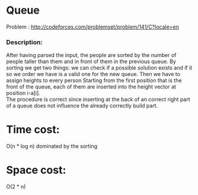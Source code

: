 # Queue
Problem : http://codeforces.com/problemset/problem/141/C?locale=en

### Description:
After having parsed the input, the people are sorted by the number of people taller than them and in front of them in the previous queue.
By sorting we get two things: we can check if a possible solution exists and if it so we order we have is a valid one for the new queue.
Then we have to assign heights to every person
Starting from the first position that is the front of the queue, each of them are inserted into the height vector at position i-a[i].  
The procedure is correct since inserting at the back of an correct right part of a queue does not influence the already correctly build part.

# Time cost:
O(n * log n) dominated by the sorting
# Space cost:
O(2 * n)
